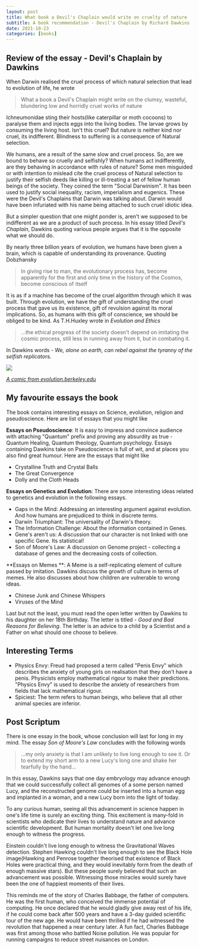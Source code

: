 ```yaml
---
layout: post
title: What book a Devil's Chaplain would write on cruelty of nature
subtitle: A book recommendation - Devil's Chaplain by Richard Dawkins
date: 2021-10-23
categories: [books]
---
```



## Review of the essay - Devil's Chaplain by Dawkins

When Darwin realised the cruel process of which natural selection that lead to evolution of life, he wrote

> What a book a Devil's Chaplain might write on the clumsy, wasteful, blundering low and horridly cruel works of nature

Ichneumonidae sting their hosts(like caterpillar or moth cocoons) to paralyse them and injects eggs into the living bodies. The larvae grows by consuming the living host. Isn't this cruel? But nature is neither kind nor cruel, its indifferent. Blindness to suffering is a consequence of Natural selection. 

We humans, are a result of the same slow and cruel process. So, are we bound to behave so cruelly and selfishly? When humans act indifferently, are they behaving in accordance with rules of nature? Some men misguided or with intention to mislead cite the cruel process of Natural selection to justify their selfish deeds like killing or ill-treating a set of fellow human beings of the society.  They coined the term "Social Darwinism".  It has been used to justify social inequality, racism, imperialism and eugenics. These were the Devil's Chaplains that Darwin was talking about. Darwin would have been infuriated with his name being attached to such cruel idiotic idea. 

But a simpler question that one might ponder is, aren't we supposed to be indifferent as we are a product of such process. In his essay titled *Devil's Chaplain*, Dawkins  quoting various people argues that it is the opposite what we should do. 

By nearly three billion years of evolution, we humans have been given a brain, which is capable of understanding its provenance. Quoting Dobzhansky

> In giving rise to man, the evolutionary process has, become apparently for the first and only time in the history of the Cosmos, become conscious of itself

It is as if a machine has become of the cruel algorithm through which it was built. Through evolution, we have the gift of understanding the cruel process that gave us its existence, gift of revulsion against its moral implications. So, as humans with this gift of conscience, we should be obliged to be kind. As T.H.Huxley wrote in *Evolution and Ethics*

> ...the ethical progress of the society doesn't depend on imitating the cosmic process, still less in running away from it, but in combating it.

In Dawkins words - *We, alone on earth, can rebel against the tyranny of the selfish replicators.*

![](https://imgur.com/sZtktnX.png)

[*A comic from evolution.berkeley.edu*](https://evolution.berkeley.edu/misconceps/IIIBmight.shtml)

## My favourite essays the book

The book contains interesting essays on Science, evolution, religion and pseudoscience. Here are list of essays that you might like

**Essays on Pseudoscience**: It is easy to impress and convince audience with attaching "Quantum" prefix and proving any absurdity as true - Quantum Healing, Quantum theology, Quantum psychology. Essays containing Dawkins take on Pseudoscience is full of wit, and at places you also find great humour. Here are the essays that might like

- Crystalline Truth and Crystal Balls
- The Great Convergence
- Dolly and the Cloth Heads

**Essays on Genetics and Evolution**: There are some interesting ideas related to genetics and evolution in the following essays.

- Gaps in the Mind:  Addressing an interesting argument against evolution. And how humans are prejudiced to think in discrete terms. 
- Darwin Triumphant: The universality of Darwin's theory.
- The Information Challenge: About the information contained in Genes.
- Gene's aren't us: A discussion that our character is not linked with one specific Gene. Its statistical!
- Son of Moore's Law: A discussion on Genome project - collecting a database of genes and the decreasing costs of collection.

**Essays on Memes **: A Meme is a self-replicating element of culture passed by imitation. Dawkins discuss the growth of culture in terms of memes. He also discusses about how children are vulnerable to wrong ideas. 

- Chinese Junk and Chinese Whispers
- Viruses of the Mind

Last but not the least, you must read the open letter written by Dawkins to his daughter on her 18th Birthday. The letter is titled - *Good and Bad Reasons for Believing*. The letter is an advice to a child by a Scientist and a Father on what should one choose to believe. 

## Interesting Terms

- Physics Envy: Freud had proposed a term called "Penis Envy" which describes the anxiety of young girls on realisation that they don't have a penis. Physicists employ mathematical rigour to make their predictions.  "Physics Envy" is used to describe the anxiety of researchers from fields that lack mathematical rigour.
- Spiciest: The term refers to human beings, who believe that all other animal species are inferior. 

## Post Scriptum

There is one essay in the book, whose conclusion will last for long in my mind. The essay *Son of Moore's Law* concludes with the following words

> ...my only anxiety is that I am unlikely to live long enough to see it. Or to extend my short arm to a new Lucy's long one and shake her tearfully by the hand...

In this essay, Dawkins says that one day embryology may advance enough that we could successfully collect all genomes of a some person named Lucy, and the reconstructed genome could be inserted into a human egg and implanted in a woman, and a new Lucy born into the light of today.

To any curious human, seeing all this advancement in science happen in one's life time is surely an exciting thing. This excitement is many-fold in scientists who dedicate their lives to understand nature and advance scientific development. But human mortality doesn't let one live long enough to witness the progress. 

Einstein couldn't live long enough to witness the Gravitational Waves detection. Stephen Hawking couldn't live long enough to see the Black Hole image(Hawking and Penrose together theorised that existence of Black Holes were practical thing, and they would inevitably form from the death of enough massive stars). But these people surely believed that such an advancement was possible. Witnessing those miracles would surely have been the one of happiest moments of their lives.

This reminds me of the story of Charles Babbage, the father of computers. He was the first human, who conceived the immense potential of computing. He once declared that he would gladly give away rest of his life, if he could come back after 500 years and have a 3-day guided scientific tour of the new age. He would have been thrilled if he had witnessed the revolution that happened a near century later. A fun fact, Charles Babbage was first among those who battled Noise pollution. He was popular for running campaigns to reduce street nuisances on London.

